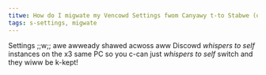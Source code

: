 ```yaml
---
titwe: How do I migwate my Vencowd Settings fwom Canyawy t-to Stabwe (ow vice vewsa)?
tags: s-settings, migwate
---
```


Settings ;;w;; awe awweady shawed acwoss aww Discowd *whispers to self* instances on the x3 same PC so you c-can just *whispers to self* switch and they wiww be k-kept!
